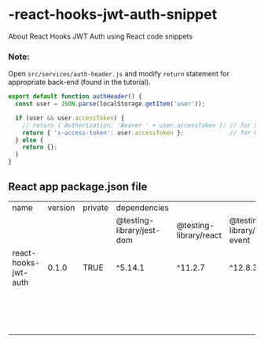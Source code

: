 # -react-hooks-jwt-auth-snippet
About React Hooks JWT Auth using React code snippets


### Note:
Open `src/services/auth-header.js` and modify `return` statement for appropriate back-end (found in the tutorial).

```js
export default function authHeader() {
  const user = JSON.parse(localStorage.getItem('user'));

  if (user && user.accessToken) {
    // return { Authorization: 'Bearer ' + user.accessToken }; // for Spring Boot back-end
    return { 'x-access-token': user.accessToken };             // for Node.js Express back-end
  } else {
    return {};
  }
}
```


## React app package.json file

| | | | | | | | | | | | | | | | | | | | | |
|-|-|-|-|-|-|-|-|-|-|-|-|-|-|-|-|-|-|-|-|-|
|name|version|private|dependencies| | | | | | | | | | |scripts| | | |eslintConfig|browserslist| |
| | | |@testing-library/jest-dom|@testing-library/react|@testing-library/user-event|axios|bootstrap|react|react-dom|react-router-dom|react-scripts|react-validation|validator|start|build|test|eject|extends|production|development|
|react-hooks-jwt-auth|0.1.0|TRUE|^5.14.1|^11.2.7|^12.8.3|^0.26.1|^4.6.0|^17.0.2|^17.0.2|^6.2.2|4.0.3|^3.0.7|^13.0.0|react-scripts start|react-scripts build|react-scripts test|react-scripts eject|react-app|&gt;0.2%|last 1 chrome version|
| | | | | | | | | | | | | | | | | | | |not dead|last 1 firefox version|
| | | | | | | | | | | | | | | | | | | |not op_mini all|last 1 safari version|
